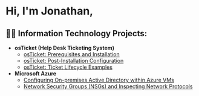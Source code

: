 <h1>Hi, I'm Jonathan,

<h2>👨‍💻 Information Technology Projects:</h2>

- <b>osTicket (Help Desk Ticketing System)</b>
  - [osTicket: Prerequisites and Installation](https://github.com/MoonmanJon/osticket-prereqs)
  - [osTicket: Post-Installation Configuration](https://github.com/MoonmanJon/post-install-config)
  - [osTicket: Ticket Lifecycle Examples](https://github.com/MoonmanJon/ticket-lifecycle)
- <b>Microsoft Azure</b>
  - [Configuring On-premises Active Directory within Azure VMs](https://github.com/MoonmanJon/configure-ad)
  - [Network Security Groups (NSGs) and Inspecting Network Protocols](https://github.com/MoonmanJon/azure-network-protocols)


